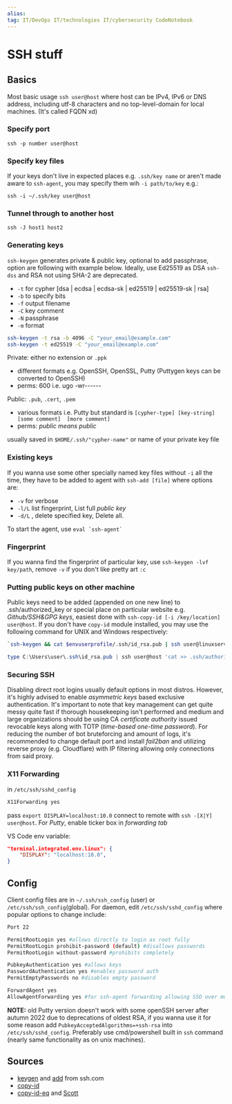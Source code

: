```yaml
---
alias:
tag: IT/DevOps IT/technologies IT/cybersecurity CodeNotebook 
---
```


# SSH stuff

## Basics

Most basic usage `ssh user@host` where host can be IPv4, IPv6 or DNS address, including utf-8 characters and no top-level-domain for local machines. (It's called FQDN xd)

### Specify port

`ssh -p number user@host`

### Specify key files

If your keys don't live in expected places e.g. `.ssh/key name` or aren't made aware to `ssh-agent`, you may specify them wih `-i path/to/key` e.g.:

`ssh -i ~/.ssh/key user@host`

### Tunnel through to another host

`ssh -J host1 host2`

### Generating keys

`ssh-keygen` generates private & public key, optional to add passphrase, option are following with example below. Ideally, use Ed25519 as DSA `ssh-dss` and RSA not using SHA-2 are deprecated.

- `-t` for cypher [dsa | ecdsa | ecdsa-sk | ed25519 | ed25519-sk | rsa]
- `-b` to specify bits
- `-f` output filename
- `-C` key comment
- `-N` passphrase
- `-m` format

```bash
ssh-keygen -t rsa -b 4096 -C "your_email@example.com"
ssh-keygen -t ed25519 -C "your_email@example.com"
```

Private: either no extension or `.ppk`

- different formats e.g. OpenSSH, OpenSSL, Putty (Puttygen keys can be converted to OpenSSH)
- perms: 600 i.e. ugo -wr------

Public: `.pub`, `.cert`, `.pem`

- various formats i.e. Putty but standard is `[cypher-type] [key-string] [some comment]  [more comment]`
- perms: *public means public*

usually saved in `$HOME/.ssh/"cypher-name"` or name of your private key file

### Existing keys

 If you wanna use some other specially named key files without `-i` all the time, they have to be added to agent with `ssh-add [file]` where options are:

- `-v` for verbose
- `-l/L` list fingerprint, List full *public key*
- `-d/L` , delete specified key, Delete all.

To start the agent, use ``eval `ssh-agent` ``

### Fingerprint

If you wanna find the fingerprint of particular key, use `ssh-keygen -lvf key/path`, remove `-v` if you don't like pretty art `:c`

### Putting public keys on other machine

Public keys need to be added (appended on one new line) to .ssh/authorized_key or special place on particular website e.g. *Github/SSH&GPG keys*, easiest done with `ssh-copy-id [-i /key/location] user@host`. If you don't have `copy-id` module installed, you may use the following command for UNIX and Windows respectively:

```bash
`ssh-keygen && cat $envuserprofile/.ssh/id_rsa.pub | ssh user@linuxserver 'cat >> .ssh/authorized_keys'`
```

```powershell
type C:\Users\user\.ssh\id_rsa.pub | ssh user@host 'cat >> .ssh/authorized_keys'
```

### Securing SSH

Disabling direct root logins usually default options in most distros. However, it's highly advised to enable *asymmetric keys* based exclusive authentication. It's important to note that key management can get quite messy quite fast if thorough housekeeping isn't performed and medium and large organizations should be using CA *certificate authority* issued revocable keys along with TOTP (*time-based one-time password*).
For reducing the number of bot bruteforcing and amount of logs, it's recommended to change default port and install *fail2ban* and utilizing reverse proxy (e.g. Cloudflare) with IP filtering allowing only connections from said proxy.

### X11 Forwarding

in `/etc/ssh/sshd_config`

```bash
X11Forwarding yes
```

pass `export DISPLAY=localhost:10.0` connect to remote with `ssh -[X|Y] user@host`. For *Putty*, enable ticker box in *forwarding tab*

VS Code env variable:

```json
"terminal.integrated.env.linux": {
    "DISPLAY": "localhost:10.0",
}
```

## Config

Client config files are in `~/.ssh/ssh_config` (user) or `/etc/ssh/ssh_config`(global). For daemon, edit `/etc/ssh/sshd_config` where popular options to change include:

```bash
Port 22

PermitRootLogin yes #allows directly to login as root fully
PermitRootLogin prohibit-password (default) #disallows passwords
PermitRootLogin without-password #prohibits completely

PubkeyAuthentication yes #allows keys
PasswordAuthentication yes #enables password auth
PermitEmptyPasswords no #disables empty password

ForwardAgent yes
AllowAgentForwarding yes #for ssh-agent forwarding allowing SSO over multiple connections
```

**NOTE:** old Putty version doesn't work with some openSSH server after autumn 2022 due to deprecations of oldest RSA, if you wanna use it for some reason add `PubkeyAcceptedAlgorithms=+ssh-rsa` into `/etc/ssh/sshd_config`. Preferably use cmd/powershell built in `ssh` command (nearly same functionality as on unix machines).

## Sources

- [keygen](https://www.ssh.com/academy/ssh/keygen) and [add](https://www.ssh.com/academy/ssh/add) from ssh.com
- [copy-id](https://www.ssh.com/academy/ssh/copy-id)
- [copy-id-eq](https://chrisjhart.com/Windows-10-ssh-copy-id/) and [Scott](https://www.hanselman.com/blog/how-to-use-windows-10s-builtin-openssh-to-automatically-ssh-into-a-remote-linux-machine)
